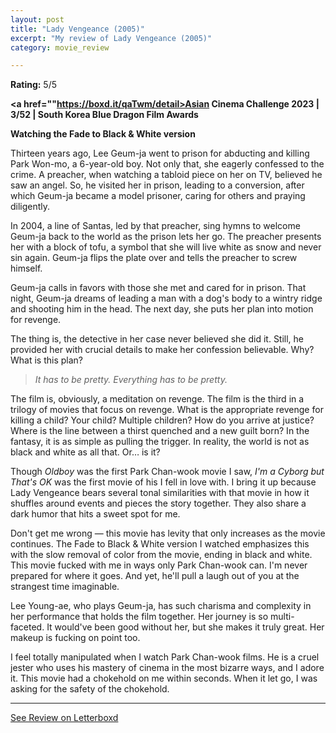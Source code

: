 ```yaml
---
layout: post
title: "Lady Vengeance (2005)"
excerpt: "My review of Lady Vengeance (2005)"
category: movie_review

---
```


**Rating:** 5/5

<b><a href=""https://boxd.it/qaTwm/detail>Asian Cinema Challenge 2023 | 3/52 | South Korea Blue Dragon Film Awards</a></b>

<b>Watching the Fade to Black & White version</b>

Thirteen years ago, Lee Geum-ja went to prison for abducting and killing Park Won-mo, a 6-year-old boy. Not only that, she eagerly confessed to the crime. A preacher, when watching a tabloid piece on her on TV, believed he saw an angel. So, he visited her in prison, leading to a conversion, after which Geum-ja became a model prisoner, caring for others and praying diligently.

In 2004, a line of Santas, led by that preacher, sing hymns to welcome Geum-ja back to the world as the prison lets her go. The preacher presents her with a block of tofu, a symbol that she will live white as snow and never sin again. Geum-ja flips the plate over and tells the preacher to screw himself.

Geum-ja calls in favors with those she met and cared for in prison. That night, Geum-ja dreams of leading a man with a dog's body to a wintry ridge and shooting him in the head. The next day, she puts her plan into motion for revenge.

The thing is, the detective in her case never believed she did it. Still, he provided her with crucial details to make her confession believable. Why? What is this plan? 

<blockquote><i>It has to be pretty. Everything has to be pretty.</i></blockquote>

The film is, obviously, a meditation on revenge. The film is the third in a trilogy of movies that focus on revenge. What is the appropriate revenge for killing a child? Your child? Multiple children? How do you arrive at justice? Where is the line between a thirst quenched and a new guilt born? In the fantasy, it is as simple as pulling the trigger. In reality, the world is not as black and white as all that. Or… is it?

Though <i>Oldboy</i> was the first Park Chan-wook movie I saw, <i>I'm a Cyborg but That's OK</i> was the first movie of his I fell in love with. I bring it up because Lady Vengeance bears several tonal similarities with that movie in how it shuffles around events and pieces the story together. They also share a dark humor that hits a sweet spot for me.

Don't get me wrong — this movie has levity that only increases as the movie continues. The Fade to Black & White version I watched emphasizes this with the slow removal of color from the movie, ending in black and white. This movie fucked with me in ways only Park Chan-wook can. I'm never prepared for where it goes. And yet, he'll pull a laugh out of you at the strangest time imaginable.

Lee Young-ae, who plays Geum-ja, has such charisma and complexity in her performance that holds the film together. Her journey is so multi-faceted. It would've been good without her, but she makes it truly great. Her makeup is fucking on point too.

I feel totally manipulated when I watch Park Chan-wook films. He is a cruel jester who uses his mastery of cinema in the most bizarre ways, and I adore it. This movie had a chokehold on me within seconds. When it let go, I was asking for the safety of the chokehold.

<hr>

[See Review on Letterboxd](https://boxd.it/8J579N)
